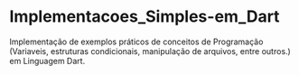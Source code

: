 # Implementacoes_Simples-em_Dart
Implementação de exemplos práticos de conceitos de Programação (Variaveis, estruturas condicionais, manipulação de arquivos, entre outros.) em Linguagem Dart.
